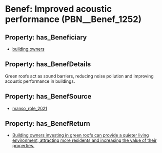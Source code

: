 # Benef: __Improved acoustic performance__ (PBN__Benef_1252)

## Property: has_Beneficiary

* [building owners](../Stakeholder/PBN__Stakeholder_80)

## Property: has_BenefDetails

Green roofs act as sound barriers, reducing noise pollution and improving acoustic performance in buildings.

## Property: has_BenefSource

* [manso_role_2021](../Article/PBN__Article_262)

## Property: has_BenefReturn

* [Building owners investing in green roofs can provide a quieter living environment, attracting more residents and increasing the value of their properties.](../BenefReturn/PBN__BenefReturn_1407)

